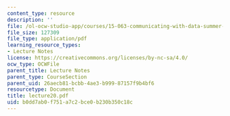 ```yaml
---
content_type: resource
description: ''
file: /ol-ocw-studio-app/courses/15-063-communicating-with-data-summer-2003/b0dd7ab0f751a7c2bce0b230b350c18c_lecture20.pdf
file_size: 127309
file_type: application/pdf
learning_resource_types:
- Lecture Notes
license: https://creativecommons.org/licenses/by-nc-sa/4.0/
ocw_type: OCWFile
parent_title: Lecture Notes
parent_type: CourseSection
parent_uid: 26aecb81-bcbb-4ae3-b999-87157f9b4bf6
resourcetype: Document
title: lecture20.pdf
uid: b0dd7ab0-f751-a7c2-bce0-b230b350c18c
---
```

